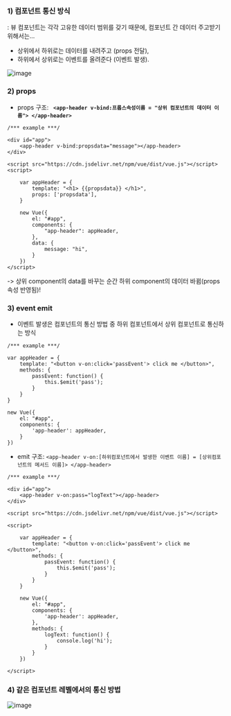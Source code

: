 ### 1) 컴포넌트 통신 방식
: 뷰 컴포넌트는 각각 고유한 데이터 범위를 갖기 때문에, 컴포넌트 간 데이터 주고받기 위해서는...
- 상위에서 하위로는 데이터를 내려주고 (props 전달),
- 하위에서 상위로는 이벤트를 올려준다 (이벤트 발생). 

![image](https://user-images.githubusercontent.com/86991030/125400648-1e4c4000-e3ed-11eb-990a-2513a9783d1b.png)

### 2) props
- props 구조: __` <app-header v-bind:프롭스속성이름 = "상위 컴포넌트의 데이터 이름"> </app-header>`__
```
/*** example ***/

<div id="app">
    <app-header v-bind:propsdata="message"></app-header>
</div>

<script src="https://cdn.jsdelivr.net/npm/vue/dist/vue.js"></script>
<script>

    var appHeader = {
        template: "<h1> {{propsdata}} </h1>",
        props: ['propsdata'],
    }

    new Vue({
        el: "#app",
        components: {
            "app-header": appHeader,
        },
        data: {
            message: "hi",
        }
    })
</script>
```
-> 상위 component의 data를 바꾸는 순간 하위 component의 데이터 바뀜(props 속성 반영됨)! 

### 3) event emit
- 이벤트 발생은 컴포넌트의 통신 방법 중 하위 컴포넌트에서 상위 컴포넌트로 통신하는 방식
```
/*** example ***/

var appHeader = {
    template: "<button v-on:click='passEvent'> click me </button>",
    methods: {
        passEvent: function() {
            this.$emit('pass');
        }
    }
}

new Vue({
    el: "#app",
    components: {
        'app-header': appHeader,
    }
})
```

- emit 구조: `<app-header v-on:[하위컴포넌트에서 발생한 이벤트 이름] = [상위컴포넌트의 메서드 이름]> </app-header>`
```
/*** example ***/

<div id="app">
    <app-header v-on:pass="logText"></app-header>
</div>

<script src="https://cdn.jsdelivr.net/npm/vue/dist/vue.js"></script>

<script>

    var appHeader = {
        template: "<button v-on:click='passEvent'> click me </button>",
        methods: {
            passEvent: function() {
                this.$emit('pass');
            }
        }
    }
    
    new Vue({
        el: "#app",
        components: {
            'app-header': appHeader,
        },
        methods: {
            logText: function() {
                console.log('hi');
            }
        }
    })
    
</script>
```

### 4) 같은 컴포넌트 레벨에서의 통신 방법
![image](https://user-images.githubusercontent.com/37968260/125456639-eccd990a-bb8a-4b2c-8cd8-f2f98c1bc9b5.png)

